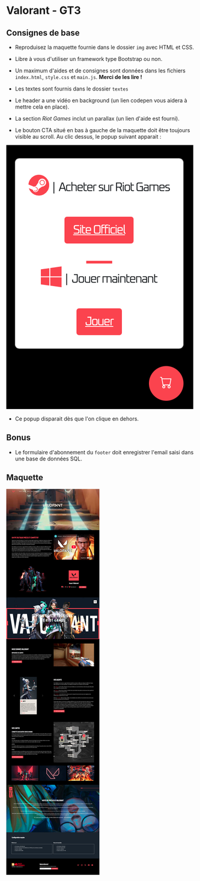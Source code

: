 # Valorant - GT3

## Consignes de base

- Reproduisez la maquette fournie dans le dossier `img` avec HTML et CSS.

- Libre à vous d'utiliser un framework type Bootstrap ou non.

- Un maximum d'aides et de consignes sont données dans les fichiers `index.html`, `style.css` et `main.js`. **Merci de les lire !**

- Les textes sont fournis dans le dossier `textes`

- Le header a une vidéo en background (un lien codepen vous aidera à mettre cela en place).

- La section *Riot Games* inclut un parallax (un lien d'aide est fourni).

- Le bouton CTA situé en bas à gauche de la maquette doit être toujours visible au scroll. Au clic dessus, le popup suivant apparait :

![Popup](img/bouton-cta.png)

- Ce popup disparait dès que l'on clique en dehors.

## Bonus

- Le formulaire d'abonnement du `footer` doit enregistrer l'email saisi dans une base de données SQL.

## Maquette

![Maquette](img/maquette-finale-valorant.jpg)
